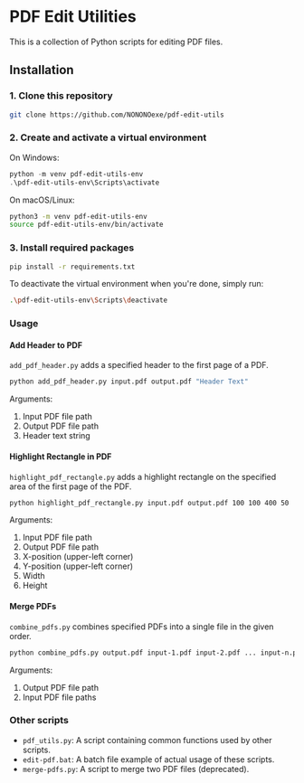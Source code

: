 # PDF Edit Utilities

This is a collection of Python scripts for editing PDF files.

## Installation

### 1. Clone this repository

```bash
git clone https://github.com/NONONOexe/pdf-edit-utils
```

### 2. Create and activate a virtual environment

On Windows:

```powershell
python -m venv pdf-edit-utils-env
.\pdf-edit-utils-env\Scripts\activate
```

On macOS/Linux:

```bash
python3 -m venv pdf-edit-utils-env
source pdf-edit-utils-env/bin/activate
```

### 3. Install required packages

```bash
pip install -r requirements.txt
```

To deactivate the virtual environment when you're done, simply run:

```bash
.\pdf-edit-utils-env\Scripts\deactivate
```

### Usage

#### Add Header to PDF

`add_pdf_header.py` adds a specified header to the first page of a PDF.

```bash
python add_pdf_header.py input.pdf output.pdf "Header Text"
```

Arguments:

  1. Input PDF file path
  2. Output PDF file path
  3. Header text string

#### Highlight Rectangle in PDF

`highlight_pdf_rectangle.py` adds a highlight rectangle on the specified area of the first page of the PDF.

```bash
python highlight_pdf_rectangle.py input.pdf output.pdf 100 100 400 50
```

Arguments:

  1. Input PDF file path
  2. Output PDF file path
  3. X-position (upper-left corner)
  4. Y-position (upper-left corner)
  5. Width
  6. Height

#### Merge PDFs

`combine_pdfs.py` combines specified PDFs into a single file in the given order.

```bash
python combine_pdfs.py output.pdf input-1.pdf input-2.pdf ... input-n.pdf
```

Arguments:

  1. Output PDF file path
  2. Input PDF file paths

### Other scripts

- `pdf_utils.py`: A script containing common functions used by other scripts.
- `edit-pdf.bat`: A batch file example of actual usage of these scripts.
- `merge-pdfs.py`: A script to merge two PDF files (deprecated).
